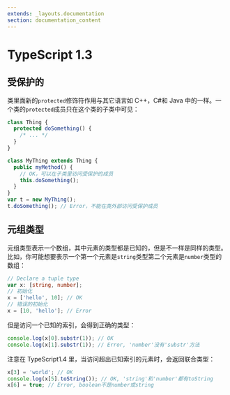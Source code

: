 ```yaml
---
extends: _layouts.documentation
section: documentation_content
---
```


# TypeScript 1.3

## 受保护的

类里面新的`protected`修饰符作用与其它语言如 C++，C\#和 Java 中的一样。一个类的`protected`成员只在这个类的子类中可见：

```typescript
class Thing {
  protected doSomething() {
    /* ... */
  }
}

class MyThing extends Thing {
  public myMethod() {
    // OK，可以在子类里访问受保护的成员
    this.doSomething();
  }
}
var t = new MyThing();
t.doSomething(); // Error，不能在类外部访问受保护成员
```

## 元组类型

元组类型表示一个数组，其中元素的类型都是已知的，但是不一样是同样的类型。比如，你可能想要表示一个第一个元素是`string`类型第二个元素是`number`类型的数组：

```typescript
// Declare a tuple type
var x: [string, number];
// 初始化
x = ['hello', 10]; // OK
// 错误的初始化
x = [10, 'hello']; // Error
```

但是访问一个已知的索引，会得到正确的类型：

```typescript
console.log(x[0].substr(1)); // OK
console.log(x[1].substr(1)); // Error, 'number'没有'substr'方法
```

注意在 TypeScript1.4 里，当访问超出已知索引的元素时，会返回联合类型：

```typescript
x[3] = 'world'; // OK
console.log(x[5].toString()); // OK, 'string'和'number'都有toString
x[6] = true; // Error, boolean不是number或string
```
